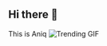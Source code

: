 ## Hi there 👋
This is Aniq
![Trending GIF](https://media1.giphy.com/media/v1.Y2lkPTc5MGI3NjExN3l3OHFzbjZ4MWs4eTM1YWZodHhyNnJ0NGZpMWRlOHV5dXJrcjZxNiZlcD12MV9pbnRlcm5hbF9naWZfYnlfaWQmY3Q9Zw/jY0nfdu6tU9bzey8kB/giphy.gif)
<!--
**aniq888/aniq888** is a ✨ _special_ ✨ repository because its `README.md` (this file) appears on your GitHub profile.

Here are some ideas to get you started:

- 🔭 I’m currently working on ...
- 🌱 I’m currently learning ...
- 👯 I’m looking to collaborate on ...
- 🤔 I’m looking for help with ...
- 💬 Ask me about ...
- 📫 How to reach me: ...
- 😄 Pronouns: ...
- ⚡ Fun fact: ...
-->
